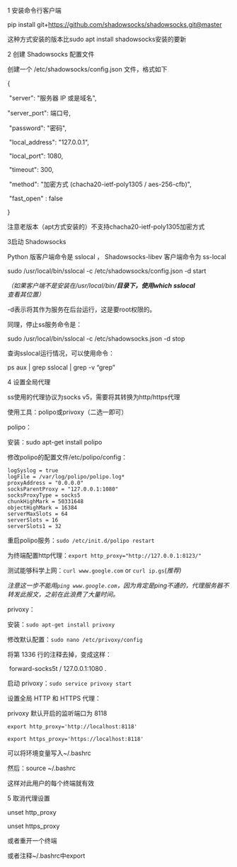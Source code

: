 1 安装命令行客户端

pip install git+https://github.com/shadowsocks/shadowsocks.git@master

这种方式安装的版本比sudo apt install shadowsocks安装的要新

 

2 创建 Shadowsocks 配置文件

创建一个 /etc/shadowsocks/config.json 文件，格式如下

{

​    "server": "服务器 IP 或是域名",

"server_port": 端口号,

​    "password": "密码",

​    "local_address":  "127.0.0.1",

​    "local_port": 1080,

​    "timeout": 300,

​    "method": "加密方式 (chacha20-ietf-poly1305 / aes-256-cfb)",

​    "fast_open" : false

}

注意老版本（apt方式安装的）不支持chacha20-ietf-poly1305加密方式

 

3启动 Shadowsocks

Python 版客户端命令是 sslocal ， Shadowsocks-libev 客户端命令为 ss-local

sudo /usr/local/bin/sslocal -c /etc/shadowsocks/config.json -d start

*（如果客户端不是安装在/usr/local/bin/**目录下，使用which sslocal**查看其位置）*

-d表示将其作为服务在后台运行，这是要root权限的。

同理，停止ss服务命令是：

sudo /usr/local/bin/sslocal -c /etc/shadowsocks.json -d stop

查询sslocal运行情况，可以使用命令：

ps aux | grep sslocal | grep -v “grep”

 

4 设置全局代理

ss使用的代理协议为socks v5，需要将其转换为http/https代理

使用工具：polipo或privoxy（二选一即可）

polipo：

安装：sudo apt-get install polipo

修改polipo的配置文件/etc/polipo/config：

```
logSyslog = true
logFile = /var/log/polipo/polipo.log*
proxyAddress = "0.0.0.0"
socksParentProxy = "127.0.0.1:1080"
socksProxyType = socks5
chunkHighMark = 50331648
objectHighMark = 16384
serverMaxSlots = 64
serverSlots = 16
serverSlots1 = 32
```

重启polipo服务：`sudo /etc/init.d/polipo restart`

为终端配置http代理：`export http_proxy="http://127.0.0.1:8123/"`

测试能够科学上网：`curl www.google.com` or `curl ip.gs`(*推荐)*

*注意这一步不能用`ping www.google.com`，因为肯定是ping不通的，代理服务器不转发此报文，之前在此浪费了大量时间。*

 

privoxy：

安装：`sudo apt-get install privoxy`

修改默认配置：`sudo nano /etc/privoxy/config`

将第 1336 行的注释去掉，变成这样：

​        forward-socks5t   /               127.0.0.1:1080 .

启动 privoxy：`sudo service privoxy start`

设置全局 HTTP 和 HTTPS 代理：

privoxy 默认开启的监听端口为 8118

`export http_proxy='http://localhost:8118'`

`export https_proxy='https://localhost:8118'`

可以将环境变量写入~/.bashrc

然后：source ~/.bashrc

这样对此用户的每个终端就有效

 

 

5 取消代理设置

unset http_proxy

unset https_proxy

或者重开一个终端

或者注释~/.bashrc中export

​                                                  
